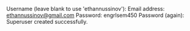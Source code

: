 Username (leave blank to use 'ethannussinov'): 
Email address: ethannussinov@gmail.com
Password: engrlsem450
Password (again): 
Superuser created successfully.
